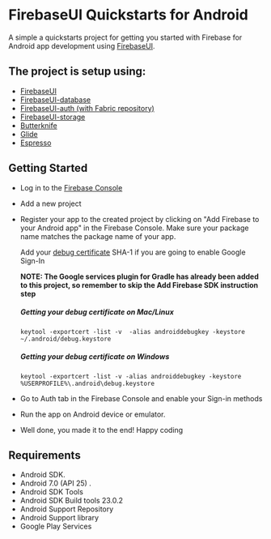 # FirebaseUI Quickstarts for Android
A simple a quickstarts project for getting you started with Firebase for Android app development using [FirebaseUI](https://github.com/firebase/FirebaseUI-Android).

## The project is setup using:
- [FirebaseUI](https://github.com/firebase/FirebaseUI-Android)
- [FirebaseUI-database](https://github.com/firebase/FirebaseUI-Android/tree/master/database)
- [FirebaseUI-auth (with Fabric repository)](https://github.com/firebase/FirebaseUI-Android/tree/master/auth)
- [FirebaseUI-storage](https://github.com/firebase/FirebaseUI-Android/tree/master/storage)
- [Butterknife](https://github.com/JakeWharton/butterknife)
- [Glide](https://github.com/bumptech/glide)
- [Espresso](http://google.github.io/android-testing-support-library/docs/espresso)

## Getting Started
- Log in to the [Firebase Console](https://console.firebase.google.com)
- Add a new project
- Register your app to the created project by clicking on "Add Firebase to your Android app" in the Firebase Console.
  Make sure your package name matches the package name of your app.

  Add your [debug certificate](https://developers.google.com/android/guides/client-auth) SHA-1 if you are going to enable Google Sign-In


  **NOTE: The Google services plugin for Gradle has already been added to this project, so remember to skip the Add Firebase SDK instruction step**
  
  ##### Getting your debug certificate on Mac/Linux
  ```
  keytool -exportcert -list -v  -alias androiddebugkey -keystore ~/.android/debug.keystore
  ```
 
  ##### Getting your debug certificate on Windows
  ```
  keytool -exportcert -list -v -alias androiddebugkey -keystore %USERPROFILE%\.android\debug.keystore
  ```

- Go to Auth tab in the Firebase Console and enable your Sign-in methods
- Run the app on Android device or emulator.
- Well done, you made it to the end! Happy coding


## Requirements
- Android SDK.
- Android 7.0 (API 25) .
- Android SDK Tools
- Android SDK Build tools 23.0.2
- Android Support Repository
- Android Support library
- Google Play Services
